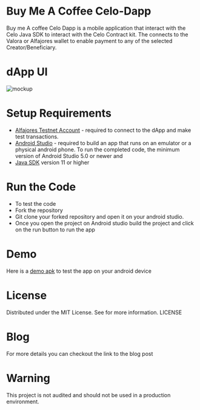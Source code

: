 # Buy Me A Coffee Celo-Dapp
Buy me A coffee Celo Dapp is a mobile application that interact with the Celo Java SDK to interact with the Celo Contract kit. The connects to the Valora or Alfajores wallet to enable payment to any of the selected Creator/Beneficiary.

# dApp UI
![mockup](https://user-images.githubusercontent.com/23031920/209605073-df58fad0-67ab-4319-9a66-b78866170e16.png)

# Setup Requirements
- [Alfajores  Testnet Account](https://play.google.com/store/apps/details?id=org.celo.mobile.alfajores&hl=en&gl=US&pli=1) - required to connect to the dApp and make test transactions.
- [Android Studio](https://developer.android.com/studio#downloads) - required to build an app that runs on an emulator or a physical android phone. To run the completed code, the minimum version of Android Studio 5.0 or newer and 
- [Java SDK](https://www.java.com/en/download/manual.jsp) version 11 or higher 

# Run the Code
- To test the code
- Fork the repository
- Git clone your forked repository and open it on your android studio.
- Once you open the project on Android studio build the project and click on the run button to run the app

# Demo
Here is a [demo apk]() to test the app on your android device

# License
Distributed under the MIT License. See for more information. LICENSE

# Blog
For more details you can checkout the link to the blog post

# Warning
This project is not audited and should not be used in a production environment.
